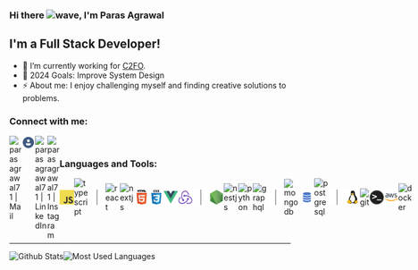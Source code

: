 ### Hi there <img src="https://media.giphy.com/media/hvRJCLFzcasrR4ia7z/giphy.gif" alt="wave" height="32px">, I'm Paras Agrawal

## I'm a Full Stack Developer!

-   🔭 I’m currently working for [C2FO][company_website].
-   🥅 2024 Goals: Improve System Design
-   ⚡ About me: I enjoy challenging myself and finding creative solutions to problems.

### Connect with me:

<a href="mailto:parasagrawal71@gmail.com"><img align="left" title="Mail" alt="parasagrawal71 | Mail" width="22px" src="https://cdn.simpleicons.org/gmail" /></a>
<a href="http://parasagrawal.web.app" target="_blank" rel="noopener noreferrer"><img align="left" title="Portfolio" alt="parasagrawal71 | Portfolio" width="24px" src="https://raw.githubusercontent.com/parasagrawal71/parasagrawal71/master/img/portfolio.png" /></a>
<a href="https://www.linkedin.com/in/parasagrawal71" target="_blank" rel="noopener noreferrer"><img align="left" title="LinkedIn" alt="parasagrawal71 | LinkedIn" width="22px" src="https://cdn.simpleicons.org/linkedin" /></a>
<a href="https://www.instagram.com/paras__fbg" target="_blank" rel="noopener noreferrer"><img align="left" title="Instagram" alt="parasagrawal71 | Instagram" width="22px" src="https://cdn.simpleicons.org/instagram" /></a>

<br />

### Languages and Tools:

<div style="display: flex; justify-content: space-between; align-items: center;">
    <!-- Primary Languages  -->
    <img align="left" title="Javascript" alt="javascript" width="26px" src="https://raw.githubusercontent.com/github/explore/80688e429a7d4ef2fca1e82350fe8e3517d3494d/topics/javascript/javascript.png" />
    <img align="left" title="TypeScript" alt="typescript" width="26px" src="https://cdn.jsdelivr.net/gh/devicons/devicon@latest/icons/typescript/typescript-original.svg" />
    <!-- Separator -->
    <img align="left" src="https://raw.githubusercontent.com/parasagrawal71/parasagrawal71/master/img/line.png" />
    <!-- Frontend -->
    <img align="left" title="React" alt="react" width="26px" src="https://cdn.jsdelivr.net/gh/devicons/devicon@latest/icons/react/react-original.svg" />
    <img align="left" title="NextJS" alt="nextjs" width="26px" src="https://cdn.jsdelivr.net/gh/devicons/devicon@latest/icons/nextjs/nextjs-original.svg" />
    <img align="left" title="HTML5" alt="HTML5" width="26px" src="https://raw.githubusercontent.com/github/explore/80688e429a7d4ef2fca1e82350fe8e3517d3494d/topics/html/html.png" />
    <img align="left" title="CSS3" alt="css3" width="26px" src="https://raw.githubusercontent.com/github/explore/80688e429a7d4ef2fca1e82350fe8e3517d3494d/topics/css/css.png" />
    <img align="left" title="Vue" alt="vue" width="26px" src="https://raw.githubusercontent.com/github/explore/80688e429a7d4ef2fca1e82350fe8e3517d3494d/topics/vue/vue.png" />
    <img align="left" title="Redux" alt="redux" width="26px" src="https://raw.githubusercontent.com/github/explore/80688e429a7d4ef2fca1e82350fe8e3517d3494d/topics/redux/redux.png" />
    <!-- Separator  -->
    <img align="left" src="https://raw.githubusercontent.com/parasagrawal71/parasagrawal71/master/img/line.png" />
    <!-- Backend -->
    <img align="left" title="NodeJS" alt="node.js" width="26px" src="https://raw.githubusercontent.com/github/explore/80688e429a7d4ef2fca1e82350fe8e3517d3494d/topics/nodejs/nodejs.png" />
    <img align="left" title="NestJS" alt="nestjs" width="26px" src="https://cdn.jsdelivr.net/gh/devicons/devicon@latest/icons/nestjs/nestjs-original.svg" />
    <img align="left" title="Python" alt="python" width="26px" src="https://cdn.jsdelivr.net/gh/devicons/devicon@latest/icons/python/python-original.svg" />
    <!-- <img align="left" title="API" alt="api" width="26px" src="https://raw.githubusercontent.com/parasagrawal71/parasagrawal71/master/img/api.png" /> -->
    <img align="left" title="GraphQL" alt="graphql" width="26px" src="https://cdn.jsdelivr.net/gh/devicons/devicon@latest/icons/graphql/graphql-plain.svg" />
    <!-- Separator  -->
    <img align="left" src="https://raw.githubusercontent.com/parasagrawal71/parasagrawal71/master/img/line.png" />
    <!-- Database -->
    <img align="left" title="MongoDB" alt="mongodb" width="28px" src="https://cdn.jsdelivr.net/gh/devicons/devicon@latest/icons/mongodb/mongodb-original.svg" />
    <img align="left" title="SQL" alt="sql" width="26px" src="https://raw.githubusercontent.com/github/explore/80688e429a7d4ef2fca1e82350fe8e3517d3494d/topics/sql/sql.png" />
    <img align="left" title="PostgreSQL" alt="postgresql" width="26px" src="https://cdn.jsdelivr.net/gh/devicons/devicon@latest/icons/postgresql/postgresql-original.svg" />
    <!-- Separator  -->
    <img align="left" src="https://raw.githubusercontent.com/parasagrawal71/parasagrawal71/master/img/line.png" />
    <br />
    <!-- Others -->
    <img align="left" title="Linux" alt="linux" width="26px" src="https://raw.githubusercontent.com/github/explore/80688e429a7d4ef2fca1e82350fe8e3517d3494d/topics/linux/linux.png" />
    <img align="left" title="Git" alt="git" width="26px" src="https://cdn.jsdelivr.net/gh/devicons/devicon@latest/icons/git/git-original.svg" />
    <img align="left" title="Terminal" alt="terminal" width="26px" src="https://raw.githubusercontent.com/github/explore/80688e429a7d4ef2fca1e82350fe8e3517d3494d/topics/terminal/terminal.png" />
    <img align="left" title="AWS" alt="aws" width="26px" src="https://raw.githubusercontent.com/github/explore/80688e429a7d4ef2fca1e82350fe8e3517d3494d/topics/aws/aws.png" /> 
    <img align="left" title="Docker" alt="docker" width="26px" src="https://cdn.jsdelivr.net/gh/devicons/devicon@latest/icons/docker/docker-original.svg" />
    <!--  -->
    <!-- <img align="left" title="React Native" alt="react-native" width="26px" src="https://raw.githubusercontent.com/parasagrawal71/parasagrawal71/master/img/react-native.png" /> -->
    <!-- <img align="left" title="GoLang" alt="golang" width="26px" src="https://cdn.jsdelivr.net/gh/devicons/devicon@latest/icons/go/go-original-wordmark.svg" /> -->
</div>

<br />
<br />

---

<img align="left" alt="Github Stats" src="https://github-readme-stats.vercel.app/api?username=parasagrawal71&hide=contribs,prs,issues" />
<img align="left" alt="Most Used Languages" src="https://github-readme-stats.vercel.app/api/top-langs/?username=parasagrawal71&hide=kotlin" />

[company_website]: https://c2treds.com/
[gmail]: parasagrawal71@gmail.com
[portfolio]: http://parasagrawal.web.app
[linkedin]: https://www.linkedin.com/in/parasagrawal71
[instagram]: https://www.instagram.com/paras__fbg

